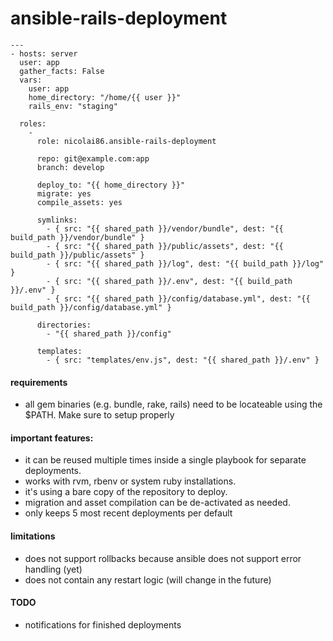 # ansible-rails-deployment

    ---
    - hosts: server
      user: app
      gather_facts: False
      vars:
        user: app
        home_directory: "/home/{{ user }}"
        rails_env: "staging"

      roles:
        -
          role: nicolai86.ansible-rails-deployment

          repo: git@example.com:app
          branch: develop

          deploy_to: "{{ home_directory }}"
          migrate: yes
          compile_assets: yes

          symlinks:
            - { src: "{{ shared_path }}/vendor/bundle", dest: "{{ build_path }}/vendor/bundle" }
            - { src: "{{ shared_path }}/public/assets", dest: "{{ build_path }}/public/assets" }
            - { src: "{{ shared_path }}/log", dest: "{{ build_path }}/log" }
            - { src: "{{ shared_path }}/.env", dest: "{{ build_path }}/.env" }
            - { src: "{{ shared_path }}/config/database.yml", dest: "{{ build_path }}/config/database.yml" }

          directories:
            - "{{ shared_path }}/config"

          templates:
            - { src: "templates/env.js", dest: "{{ shared_path }}/.env" }


#### requirements

  - all gem binaries (e.g. bundle, rake, rails) need to be locateable using the $PATH. Make sure to setup properly

#### important features:

  - it can be reused multiple times inside a single playbook for separate deployments.
  - works with rvm, rbenv or system ruby installations.
  - it's using a bare copy of the repository to deploy.
  - migration and asset compilation can be de-activated as needed.
  - only keeps 5 most recent deployments per default

#### limitations

  - does not support rollbacks because ansible does not support error handling (yet)
  - does not contain any restart logic (will change in the future)

#### TODO

  - notifications for finished deployments
